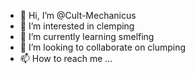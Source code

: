 - 👋 Hi, I’m @Cult-Mechanicus
- 👀 I’m interested in clemping
- 🌱 I’m currently learning smelfing
- 💞️ I’m looking to collaborate on clumping
- 📫 How to reach me ...

<!---
Cult-Mechanicus/Cult-Mechanicus is a ✨ special ✨ repository because its `README.md` (this file) appears on your GitHub profile.
You can click the Preview link to take a look at your changes.
--->
